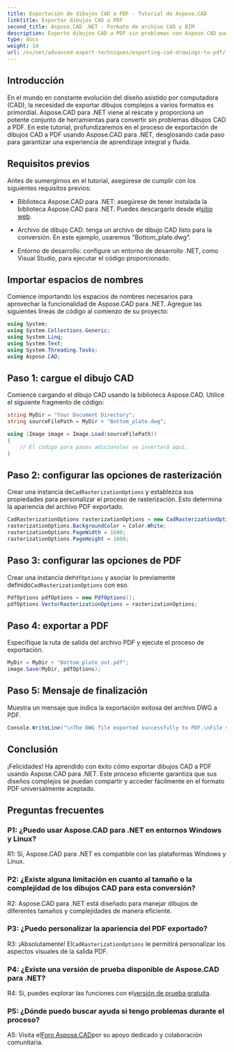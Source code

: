 ```yaml
---
title: Exportación de dibujos CAD a PDF - Tutorial de Aspose.CAD
linktitle: Exportar dibujos CAD a PDF
second_title: Aspose.CAD .NET - Formato de archivo CAD y BIM
description: Exporte dibujos CAD a PDF sin problemas con Aspose.CAD para .NET. Siga nuestra guía paso a paso para una conversión eficiente.
type: docs
weight: 14
url: /es/net/advanced-export-techniques/exporting-cad-drawings-to-pdf/
---
```

## Introducción

En el mundo en constante evolución del diseño asistido por computadora (CAD), la necesidad de exportar dibujos complejos a varios formatos es primordial. Aspose.CAD para .NET viene al rescate y proporciona un potente conjunto de herramientas para convertir sin problemas dibujos CAD a PDF. En este tutorial, profundizaremos en el proceso de exportación de dibujos CAD a PDF usando Aspose.CAD para .NET, desglosando cada paso para garantizar una experiencia de aprendizaje integral y fluida.

## Requisitos previos

Antes de sumergirnos en el tutorial, asegúrese de cumplir con los siguientes requisitos previos:

-  Biblioteca Aspose.CAD para .NET: asegúrese de tener instalada la biblioteca Aspose.CAD para .NET. Puedes descargarlo desde el[sitio web](https://releases.aspose.com/cad/net/).

- Archivo de dibujo CAD: tenga un archivo de dibujo CAD listo para la conversión. En este ejemplo, usaremos "Bottom_plate.dwg".

- Entorno de desarrollo: configure un entorno de desarrollo .NET, como Visual Studio, para ejecutar el código proporcionado.

## Importar espacios de nombres

Comience importando los espacios de nombres necesarios para aprovechar la funcionalidad de Aspose.CAD para .NET. Agregue las siguientes líneas de código al comienzo de su proyecto:

```csharp
using System;
using System.Collections.Generic;
using System.Linq;
using System.Text;
using System.Threading.Tasks;
using Aspose.CAD;
```

## Paso 1: cargue el dibujo CAD

Comience cargando el dibujo CAD usando la biblioteca Aspose.CAD. Utilice el siguiente fragmento de código:

```csharp
string MyDir = "Your Document Directory";
string sourceFilePath = MyDir + "Bottom_plate.dwg";

using (Image image = Image.Load(sourceFilePath))
{
    // El código para pasos adicionales se insertará aquí.
}
```

## Paso 2: configurar las opciones de rasterización

 Crear una instancia de`CadRasterizationOptions` y establezca sus propiedades para personalizar el proceso de rasterización. Esto determina la apariencia del archivo PDF exportado.

```csharp
CadRasterizationOptions rasterizationOptions = new CadRasterizationOptions();
rasterizationOptions.BackgroundColor = Color.White;
rasterizationOptions.PageWidth = 1600;
rasterizationOptions.PageHeight = 1600;
```

## Paso 3: configurar las opciones de PDF

 Crear una instancia de`PdfOptions` y asociar lo previamente definido`CadRasterizationOptions` con eso.

```csharp
PdfOptions pdfOptions = new PdfOptions();
pdfOptions.VectorRasterizationOptions = rasterizationOptions;
```

## Paso 4: exportar a PDF

Especifique la ruta de salida del archivo PDF y ejecute el proceso de exportación.

```csharp
MyDir = MyDir + "Bottom_plate_out.pdf";
image.Save(MyDir, pdfOptions);
```

## Paso 5: Mensaje de finalización

Muestra un mensaje que indica la exportación exitosa del archivo DWG a PDF.

```csharp
Console.WriteLine("\nThe DWG file exported successfully to PDF.\nFile saved at " + MyDir);
```

## Conclusión

¡Felicidades! Ha aprendido con éxito cómo exportar dibujos CAD a PDF usando Aspose.CAD para .NET. Este proceso eficiente garantiza que sus diseños complejos se puedan compartir y acceder fácilmente en el formato PDF universalmente aceptado.

## Preguntas frecuentes

### P1: ¿Puedo usar Aspose.CAD para .NET en entornos Windows y Linux?

R1: Sí, Aspose.CAD para .NET es compatible con las plataformas Windows y Linux.

### P2: ¿Existe alguna limitación en cuanto al tamaño o la complejidad de los dibujos CAD para esta conversión?

R2: Aspose.CAD para .NET está diseñado para manejar dibujos de diferentes tamaños y complejidades de manera eficiente.

### P3: ¿Puedo personalizar la apariencia del PDF exportado?

 R3: ¡Absolutamente! El`CadRasterizationOptions` le permitirá personalizar los aspectos visuales de la salida PDF.

### P4: ¿Existe una versión de prueba disponible de Aspose.CAD para .NET?

 R4: Sí, puedes explorar las funciones con el[versión de prueba gratuita](https://releases.aspose.com/).

### P5: ¿Dónde puedo buscar ayuda si tengo problemas durante el proceso?

 A5: Visita el[Foro Aspose.CAD](https://forum.aspose.com/c/cad/19)por su apoyo dedicado y colaboración comunitaria.